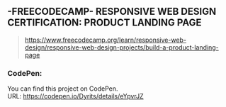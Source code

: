 ## -FREECODECAMP- RESPONSIVE WEB DESIGN CERTIFICATION: PRODUCT LANDING PAGE
> https://www.freecodecamp.org/learn/responsive-web-design/responsive-web-design-projects/build-a-product-landing-page

### CodePen:
You can find this project on CodePen.  
URL: https://codepen.io/Dyrits/details/eYpvrJZ

